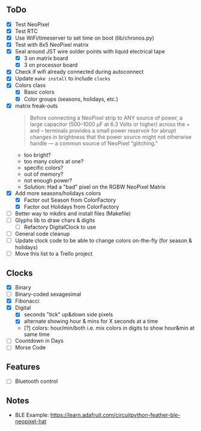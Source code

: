 ## ToDo
* [x] Test NeoPixel
* [x] Test RTC
* [x] Use WiFi/timeserver to set time on boot (lib/chronos.py)
* [x] Test with 8x5 NeoPixel matrix
* [x] Seal around JST wire solder points with liquid electrical tape
    - [x] 3 on matrix board
    - [x] 3 on processor board
* [x] Check if wifi already connected during autoconnect
* [x] Update `make install` to include `clocks`
* [x] Colors class
  - [x] Basic colors
  - [x] Color groups (seasons, holidays, etc.)
* [x] matrix freak-outs
  > Before connecting a NeoPixel strip to ANY source of power, a large capacitor (500–1000 µF at 6.3 Volts or higher) across the + and – terminals provides a small power reservoir for abrupt changes in brightness that the power source might not otherwise handle — a common source of NeoPixel “glitching.”
  - too bright?
  - too many colors at one?
  - specific colors?
  - out of memory?
  - not enough power?
  - Solution: Had a "bad" pixel on the RGBW NeoPixel Matrix
* [x] Add more seasons/holidays colors
  - [x] Factor out Season from ColorFactory
  - [x] Factor out Holidays from ColorFactory
* [ ] Better way to mkdirs and install files (Makefile)
* [ ] Glyphs lib to draw chars & digits
  - [ ] Refactory DigitalClock to use
* [ ] General code cleanup
* [ ] Update clock code to be able to change colors on-the-fly (for season & holidays)
* [ ] Move this list to a Trello project

## Clocks
* [x] Binary
* [ ] Binary-coded sexagesimal
* [x] Fibonacci
* [x] Digital
  - [x] seconds "tick" up&down side pixels
  - [x] alternate showing hour & mins for X seconds at a time
  - [?] colors: hour/min/both i.e. mix colors in digits to show hour&min at same time
* [ ] Countdown in Days
* [ ] Morse Code

## Features
* [ ] Bluetooth control

## Notes
* BLE Example: https://learn.adafruit.com/circuitpython-feather-ble-neopixel-hat
